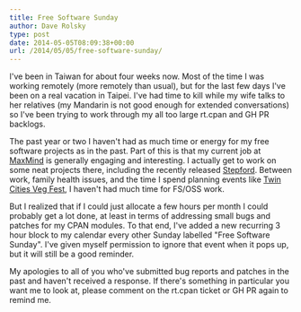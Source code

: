 ```yaml
---
title: Free Software Sunday
author: Dave Rolsky
type: post
date: 2014-05-05T08:09:38+00:00
url: /2014/05/05/free-software-sunday/
---
```


I've been in Taiwan for about four weeks now. Most of the time I was working remotely (more remotely
than usual), but for the last few days I've been on a real vacation in Taipei. I've had time to kill
while my wife talks to her relatives (my Mandarin is not good enough for extended conversations) so
I've been trying to work through my all too large rt.cpan and GH PR backlogs.

The past year or two I haven't had as much time or energy for my free software projects as in the
past. Part of this is that my current job at [MaxMind][1] is generally engaging and interesting. I
actually get to work on some neat projects there, including the recently released [Stepford][2].
Between work, family health issues, and the time I spend planning events like [Twin Cities Veg
Fest][3], I haven't had much time for FS/OSS work.

But I realized that if I could just allocate a few hours per month I could probably get a lot done,
at least in terms of addressing small bugs and patches for my CPAN modules. To that end, I've added
a new recurring 3 hour block to my calendar every other Sunday labelled "Free Software Sunday". I've
given myself permission to ignore that event when it pops up, but it will still be a good reminder.

My apologies to all of you who've submitted bug reports and patches in the past and haven't received
a response. If there's something in particular you want me to look at, please comment on the rt.cpan
ticket or GH PR again to remind me.

[1]: http://www.maxmind.com/
[2]: https://metacpan.org/release/Stepford
[3]: http://tcvegfest.com/
